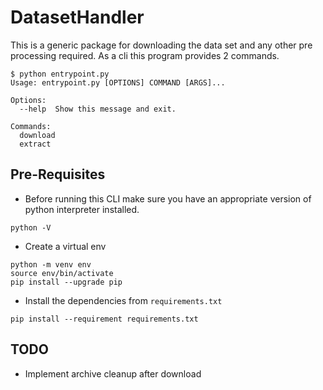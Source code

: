 # DatasetHandler

This is a generic package for downloading the data set and any other pre processing required.
As a cli this program provides 2 commands.

```shell
$ python entrypoint.py
Usage: entrypoint.py [OPTIONS] COMMAND [ARGS]...

Options:
  --help  Show this message and exit.

Commands:
  download
  extract
```

## Pre-Requisites

- Before running this CLI make sure you have an appropriate version of python interpreter installed.

```shell
python -V
```

- Create a virtual env

```shell
python -m venv env
source env/bin/activate
pip install --upgrade pip
```

- Install the dependencies from `requirements.txt`

```shell
pip install --requirement requirements.txt
```

## TODO

- Implement archive cleanup after download
